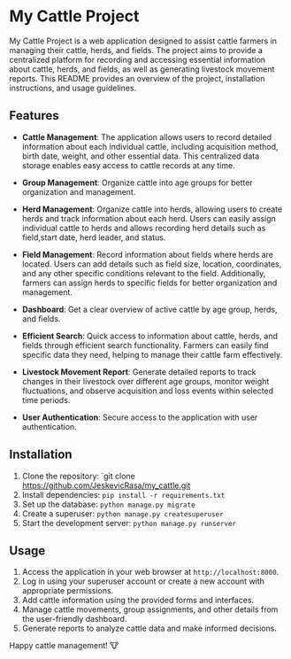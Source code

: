 # My Cattle Project

My Cattle Project is a web application designed to assist cattle farmers in managing their cattle, herds, and fields. 
The project aims to provide a centralized platform for recording and accessing essential information about cattle, herds, and fields, as well as generating livestock movement reports. 
This README provides an overview of the project, installation instructions, and usage guidelines.

## Features

- **Cattle Management**: The application allows users to record detailed information about each individual cattle, including acquisition method, birth date, weight, and other essential data. This centralized data storage enables easy access to cattle records at any time.

- **Group Management**: Organize cattle into age groups for better organization and management.

- **Herd Management**: Organize cattle into herds, allowing users to create herds and track information about each herd. Users can easily assign individual cattle to herds and allows recording herd details such as field,start date, herd leader, and status.

- **Field Management**: Record information about fields where herds are located. Users can add details such as field size, location, coordinates, and any other specific conditions relevant to the field. Additionally, farmers can assign herds to specific fields for better organization and management.

- **Dashboard**: Get a clear overview of active cattle by age group, herds, and fields.

- **Efficient Search**: Quick access to information about cattle, herds, and fields through efficient search functionality. Farmers can easily find specific data they need, helping to manage their cattle farm effectively.

- **Livestock Movement Report**: Generate detailed reports to track changes in their livestock over different age groups, monitor weight fluctuations, and observe acquisition and loss events within selected time periods. 

- **User Authentication**: Secure access to the application with user authentication.

## Installation

1. Clone the repository: `git clone https://github.com/JeskevicRasa/my_cattle.git
2. Install dependencies: `pip install -r requirements.txt`
3. Set up the database: `python manage.py migrate`
4. Create a superuser: `python manage.py createsuperuser`
5. Start the development server: `python manage.py runserver`

## Usage

1. Access the application in your web browser at `http://localhost:8000`.
2. Log in using your superuser account or create a new account with appropriate permissions.
3. Add cattle information using the provided forms and interfaces.
4. Manage cattle movements, group assignments, and other details from the user-friendly dashboard.
5. Generate reports to analyze cattle data and make informed decisions.


Happy cattle management! 🐮

